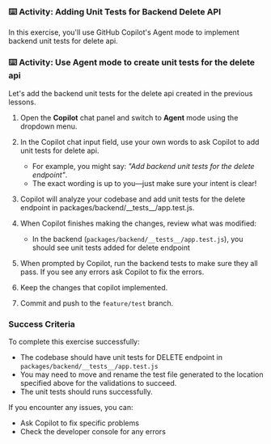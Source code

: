### :keyboard: Activity: Adding Unit Tests for Backend Delete API

In this exercise, you'll use GitHub Copilot's Agent mode to implement backend unit tests for delete api.

### :keyboard: Activity: Use Agent mode to create unit tests for the delete api

Let's add the backend unit tests for the delete api created in the previous lessons.

1. Open the **Copilot** chat panel and switch to **Agent** mode using the dropdown menu.

1. In the Copilot chat input field, use your own words to ask Copilot to add unit tests for delete api.
   - For example, you might say: _"Add backend unit tests for the delete endpoint"_.
   - The exact wording is up to you—just make sure your intent is clear!

1. Copilot will analyze your codebase and add unit tests for the delete endpoint in packages/backend/\_\_tests\_\_/app.test.js.

1. When Copilot finishes making the changes, review what was modified:
   - In the backend (`packages/backend/__tests__/app.test.js`), you should see unit tests added for delete endpoint

1. When prompted by Copilot, run the backend tests to make sure they all pass. If you see any errors ask Copilot to fix the errors.

1. Keep the changes that copilot implemented.

1. Commit and push to the `feature/test` branch.

### Success Criteria

To complete this exercise successfully:

- The codebase should have unit tests for DELETE endpoint in `packages/backend/__tests__/app.test.js`
- You may need to move and rename the test file generated to the location specified above for the validations to succeed.
- The unit tests should runs successfully.

If you encounter any issues, you can:

- Ask Copilot to fix specific problems
- Check the developer console for any errors
